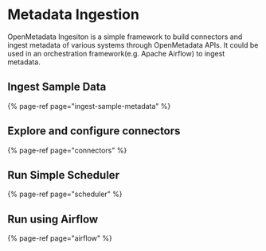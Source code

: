# Metadata Ingestion

OpenMetadata Ingesiton is a simple framework to build connectors and ingest metadata of various systems through OpenMetadata APIs.
It could be used in an orchestration framework(e.g. Apache Airflow) to ingest metadata.

## Ingest Sample Data
{% page-ref page="ingest-sample-metadata" %}


## Explore and configure connectors
{% page-ref page="connectors" %}


## Run Simple Scheduler

{% page-ref page="scheduler" %}


## Run using Airflow

{% page-ref page="airflow" %}
